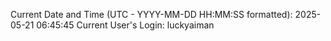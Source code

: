 Current Date and Time (UTC - YYYY-MM-DD HH:MM:SS formatted): 2025-05-21 06:45:45
Current User's Login: luckyaiman
